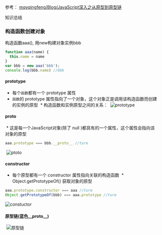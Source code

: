参考： [mqyqingfeng/Blog/JavaScript深入之从原型到原型链](https://github.com/mqyqingfeng/Blog/issues/2)

知识总结

### 构造函数创建对象

构造函数aaa(), 用new构建对象实例bbb
```javascript
function aaa(name) {
  this.name = name
}
var bbb = new aaa('bbb');
console.log(bbb.name) //bbb
```

#### prototype
  * 每个`函数`都有一个 prototype 属性
  * `函数`的 prototype 属性指向了一个对象，这个对象正是调用该构造函数而创建的实例的原型
  * 构造函数和实例原型之间的关系：
  ![prototype](https://github.com/mqyqingfeng/Blog/raw/master/Images/prototype1.png)
  
#### __proto__
  * 这是每一个JavaScript对象(除了 null )都具有的一个属性，这个属性会指向该对象的原型
```javascript
aaa.prototype === bbb.__proto__ //ture
```
  ![__ptoto__](https://github.com/mqyqingfeng/Blog/raw/master/Images/prototype2.png)

#### constructor
  * 每个原型都有一个 constructor 属性指向关联的构造函数
  * Object.getPrototypeOf() 获取对象的原型
```javascript
aaa.prototype.constructor === aaa //ture
Object.getPrototypeOf(bbb) === aaa.prototype //ture 
```
  ![constuctor](https://github.com/mqyqingfeng/Blog/raw/master/Images/prototype3.png)

#### 原型链(蓝色__proto__)
  ![原型链](https://github.com/mqyqingfeng/Blog/raw/master/Images/prototype5.png)
